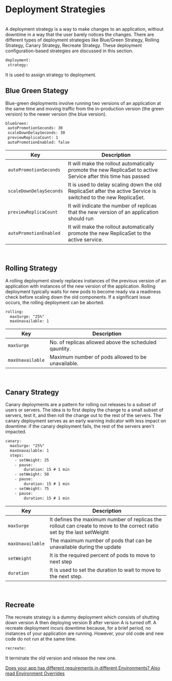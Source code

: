 # Deployment Strategies
<br>
A deployment strategy is a way to make changes to an application, without downtime in a way that the user barely notices the changes. 
There are different types of deployment strategies like Blue/Green Strategy, Rolling Strategy, Canary Strategy, Recreate Strategy. 
These deployment configuration-based strategies are discussed in this section.

 ```html
deployment:
  strategy:
  ``` 
It is used to assign strategy to deployment.
<br />
 
  
## Blue Green Stategy

Blue-green deployments involve running two versions of an application at the same time and moving traffic from the in-production version (the green version)
to the newer version (the blue version).

 ```html
blueGreen:
  autoPromotionSeconds: 30
  scaleDownDelaySeconds: 30
  previewReplicaCount: 1
  autoPromotionEnabled: false
```

Key   | Description
------|------
`autoPromotionSeconds` | It will make the rollout automatically promote the new ReplicaSet to active Service after this time has passed
`scaleDownDelaySeconds` | It is used to delay scaling down the old ReplicaSet after the active Service is switched to the new ReplicaSet.
`previewReplicaCount` | It will indicate the number of replicas that the new version of an application should run
`autoPromotionEnabled` | It will make the rollout automatically promote the new ReplicaSet to the active service.

<br />

## Rolling Strategy

A rolling deployment slowly replaces instances of the previous version of an application with instances of the new version of the application.
Rolling deployment typically waits for new pods to become ready via a readiness check before scaling down the old components.
If a significant issue occurs, the rolling deployment can be aborted.

```html
rolling:
  maxSurge: "25%"
  maxUnavailable: 1
```

Key   | Description
------|------
`maxSurge` | No. of replicas allowed above the scheduled qauntity.
`maxUnavailable`| Maximum number of pods allowed to be unavailable.

<br />

## Canary Strategy

Canary deployments are a pattern for rolling out releases to a subset of users or servers. The idea is to first deploy the change to a small subset of servers, 
test it, and then roll the change out to the rest of the servers.
The canary deployment serves as an early warning indicator with less impact on downtime: if the canary deployment fails, the rest of the servers aren't impacted.

```html
canary:
  maxSurge: "25%"
  maxUnavailable: 1
  steps:
    - setWeight: 25
    - pause:
        duration: 15 # 1 min
    - setWeight: 50
    - pause:
        duration: 15 # 1 min
    - setWeight: 75
    - pause:
        duration: 15 # 1 min
```

Key   | Description
------|------
`maxSurge` | It defines the maximum number of replicas the rollout can create to move to the correct ratio set by the last setWeight
`maxUnavailable` | The maximum number of pods that can be unavailable during the update
`setWeight` | It is the required percent of pods to move to next step
`duration` | It is used to set the duration to wait to move to the next step.

<br />

## Recreate 

The recreate strategy is a dummy deployment which consists of shutting down version A then deploying version B after version A is turned off. 
A recreate deployment incurs downtime because, for a brief period, no instances of your application are running.
However, your old code and new code do not run at the same time.

```html 
recreate: 
```
It terminate the old version and release the new one.

[Does your app has different requirements in different Environments? Also read Environment Overrides](../environment-overrides)